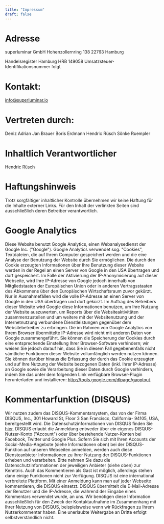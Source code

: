 ```yaml
---
title: "Impressum"
draft: false
---
```


# Adresse
superluminar GmbH
Hohenzollernring 138
22763 Hamburg

Handelsregister Hamburg HRB 149058
Umsatzsteuer-Identifikationsnummer folgt

# Kontakt:
info@superluminar.io

# Vertreten durch:
Deniz Adrian
Jan Brauer
Boris Erdmann
Hendric Rüsch
Sönke Ruempler

# Inhaltlich Verantwortlicher
Hendric Rüsch

# Haftungshinweis

Trotz sorgfältiger inhaltlicher Kontrolle übernehmen wir keine Haftung für die Inhalte externer Links. Für den Inhalt der verlinkten Seiten sind ausschließlich deren Betreiber verantwortlich.

# Google Analytics
Diese Website benutzt Google Analytics, einen Webanalysedienst der Google Inc. ("Google"). Google Analytics verwendet sog. "Cookies", Textdateien, die auf Ihrem Computer gespeichert werden und die eine Analyse der Benutzung der Website durch Sie ermöglichen. Die durch den Cookie erzeugten Informationen über Ihre Benutzung dieser Website werden in der Regel an einen Server von Google in den USA übertragen und dort gespeichert. Im Falle der Aktivierung der IP-Anonymisierung auf dieser Webseite, wird Ihre IP-Adresse von Google jedoch innerhalb von Mitgliedstaaten der Europäischen Union oder in anderen Vertragsstaaten des Abkommens über den Europäischen Wirtschaftsraum zuvor gekürzt. Nur in Ausnahmefällen wird die volle IP-Adresse an einen Server von Google in den USA übertragen und dort gekürzt. Im Auftrag des Betreibers dieser Website wird Google diese Informationen benutzen, um Ihre Nutzung der Website auszuwerten, um Reports über die Websiteaktivitäten zusammenzustellen und um weitere mit der Websitenutzung und der Internetnutzung verbundene Dienstleistungen gegenüber dem Websitebetreiber zu erbringen. Die im Rahmen von Google Analytics von Ihrem Browser übermittelte IP-Adresse wird nicht mit anderen Daten von Google zusammengeführt. Sie können die Speicherung der Cookies durch eine entsprechende Einstellung Ihrer Browser-Software verhindern; wir weisen Sie jedoch darauf hin, dass Sie in diesem Fall gegebenenfalls nicht sämtliche Funktionen dieser Website vollumfänglich werden nutzen können. Sie können darüber hinaus die Erfassung der durch das Cookie erzeugten und auf Ihre Nutzung der Website bezogenen Daten (inkl. Ihrer IP-Adresse) an Google sowie die Verarbeitung dieser Daten durch Google verhindern, indem Sie das unter dem folgenden Link verfügbare Browser-Plugin herunterladen und installieren: http://tools.google.com/dlpage/gaoptout.

# Kommentarfunktion (DISQUS)

Wir nutzen zudem das DISQUS-Kommentarsystem, das von der Firma DISQUS, Inc., 301 Howard St, Floor 3 San Francisco, California- 94105, USA, bereitgestellt wird. Die Datenschutzinformationen von DISQUS finden Sie [hier](http://help.disqus.com/customer/portal/articles/466259-privacy-policy). DISQUS erlaubt die Anmeldung entweder über ein eigenes DISQUS-Nutzer-Konto ("Account") oder über bestehende Nutzer-Konten bei Facebook, Twitter und Google Plus. Sofern Sie sich mit Ihren Accounts der Social-Media-Angebote (siehe Informationen oben) bei der DISQUS-Funktion auf unseren Webseiten anmelden, werden auch diese Diensteanbieter Informationen zu Ihrer Nutzung der DISQUS-Funktionen erheben und verarbeiten. Bitte nehmen Sie dazu die Datenschutzinformationen der jeweiligen Anbieter (siehe oben) zur Kenntnis. Auch das Kommentieren als Gast ist möglich, allerdings stehen dann einige Funktionen nicht zur Verfügung.
DISQUS ist eine international verbreitete Plattform. Mit einer Anmeldung kann man auf jeder Webseite kommentieren, die DISQUS einsetzt.
DISQUS übermittelt die E-Mail-Adresse der Benutzer und die IP-Adresse, die während der Eingabe eines Kommentars verwendet wurde, an uns. Wir benötigen diese Information ausschließlich für den Zweck der Kontaktaufnahme im Zusammenhang mit Ihrer Nutzung von DISQUS, beispielsweise wenn wir Rückfragen zu Ihrem Nutzerkommentar haben. Eine unerlaubte Weitergabe an Dritte erfolgt selbstverständlich nicht.
